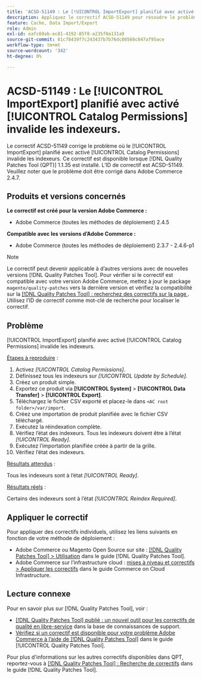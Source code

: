 ```yaml
---
title: 'ACSD-51149 : Le [!UICONTROL ImportExport] planifié avec activé [!UICONTROL Catalog Permissions] invalide les indexeurs.'
description: Appliquez le correctif ACSD-51149 pour résoudre le problème de performances Adobe Commerce où le [!UICONTROL ImportExport] planifié avec activé [!UICONTROL Catalog Permissions] invalide les indexeurs.
feature: Cache, Data Import/Export
role: Admin
exl-id: eafc69ab-ec81-4192-85f8-a235f0a131a9
source-git-commit: 81c78439f7c243437b7b76dc80560c847af95ace
workflow-type: tm+mt
source-wordcount: '342'
ht-degree: 0%

---
```


# ACSD-51149 : Le [!UICONTROL ImportExport] planifié avec activé [!UICONTROL Catalog Permissions] invalide les indexeurs.

Le correctif ACSD-51149 corrige le problème où le [!UICONTROL ImportExport] planifié avec activé [!UICONTROL Catalog Permissions] invalide les indexeurs. Ce correctif est disponible lorsque [!DNL Quality Patches Tool (QPT)] 1.1.35 est installé. L’ID de correctif est ACSD-51149. Veuillez noter que le problème doit être corrigé dans Adobe Commerce 2.4.7.

## Produits et versions concernés

**Le correctif est créé pour la version Adobe Commerce :**

* Adobe Commerce (toutes les méthodes de déploiement) 2.4.5

**Compatible avec les versions d’Adobe Commerce :**

* Adobe Commerce (toutes les méthodes de déploiement) 2.3.7 - 2.4.6-p1

>[!NOTE]
>
>Le correctif peut devenir applicable à d’autres versions avec de nouvelles versions [!DNL Quality Patches Tool]. Pour vérifier si le correctif est compatible avec votre version Adobe Commerce, mettez à jour le package `magento/quality-patches` vers la dernière version et vérifiez la compatibilité sur la [[!DNL Quality Patches Tool] : recherchez des correctifs sur la page ](https://experienceleague.adobe.com/tools/commerce-quality-patches/index.html?lang=fr). Utilisez l’ID de correctif comme mot-clé de recherche pour localiser le correctif.

## Problème

[!UICONTROL ImportExport] planifié avec activé [!UICONTROL Catalog Permissions] invalide les indexeurs.

<u>Étapes à reproduire</u> :

1. Activez *[!UICONTROL Catalog Permissions]*.
1. Définissez tous les indexeurs sur *[!UICONTROL Update by Schedule]*.
1. Créez un produit simple.
1. Exportez ce produit via **[!UICONTROL System]** > **[!UICONTROL Data Transfer]** > **[!UICONTROL Export]**.
1. Téléchargez le fichier CSV exporté et placez-le dans `<AC root folder>/var/import`.
1. Créez une importation de produit planifiée avec le fichier CSV téléchargé.
1. Exécutez la réindexation complète.
1. Vérifiez l’état des indexeurs. Tous les indexeurs doivent être à l’état *[!UICONTROL Ready]*.
1. Exécutez l’importation planifiée créée à partir de la grille.
1. Vérifiez l’état des indexeurs.

<u>Résultats attendus</u> :

Tous les indexeurs sont à l’état *[!UICONTROL Ready]*.

<u>Résultats réels</u> :

Certains des indexeurs sont à l’état *[!UICONTROL Reindex Required]*.

## Appliquer le correctif

Pour appliquer des correctifs individuels, utilisez les liens suivants en fonction de votre méthode de déploiement :

* Adobe Commerce ou Magento Open Source sur site : [[!DNL Quality Patches Tool] > Utilisation](/help/tools/quality-patches-tool/usage.md) dans le guide [!DNL Quality Patches Tool].
* Adobe Commerce sur l’infrastructure cloud : [mises à niveau et correctifs > Appliquer les correctifs](https://experienceleague.adobe.com/docs/commerce-cloud-service/user-guide/develop/upgrade/apply-patches.html?lang=fr) dans le guide Commerce on Cloud Infrastructure.

## Lecture connexe

Pour en savoir plus sur [!DNL Quality Patches Tool], voir :

* [[!DNL Quality Patches Tool] publié : un nouvel outil pour les correctifs de qualité en libre-service](https://experienceleague.adobe.com/fr/docs/commerce-knowledge-base/kb/announcements/commerce-announcements/magento-quality-patches-released-new-tool-to-self-serve-quality-patches) dans la base de connaissances de support.
* [Vérifiez si un correctif est disponible pour votre problème Adobe Commerce à l’aide de  [!DNL Quality Patches Tool]](/help/tools/quality-patches-tool/patches-available-in-qpt/check-patch-for-magento-issue-with-magento-quality-patches.md) dans le guide [!UICONTROL Quality Patches Tool].


Pour plus d&#39;informations sur les autres correctifs disponibles dans QPT, reportez-vous à [[!DNL Quality Patches Tool] : Recherche de correctifs](https://experienceleague.adobe.com/tools/commerce-quality-patches/index.html?lang=fr) dans le guide [!DNL Quality Patches Tool].
